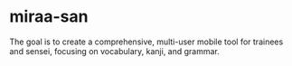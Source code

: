 # miraa-san
The goal is to create a comprehensive, multi-user mobile tool for trainees and sensei, focusing on vocabulary, kanji, and grammar.
